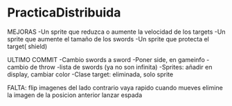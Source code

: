 # PracticaDistribuida



MEJORAS
-Un sprite que reduzca o aumente la velocidad de los targets
-Un sprite que aumente el tamaño de los swords
-Un sprite que protecta el target( shield)


ULTIMO COMMIT
-Cambio swords a sword
-Poner side, en gameinfo
-cambio de throw 
-lista de swords (ya no son infinita)
-Sprites: añadir en display, cambiar color
-Clase target: eliminada, solo sprite

FALTA: flip imagenes del lado contrario
       vaya rapido cuando mueves
       elimine la imagen de la posicion anterior
       lanzar espada
      


